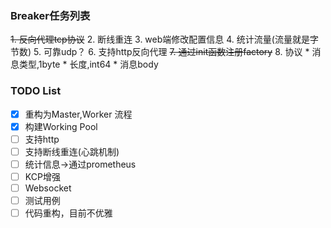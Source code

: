 ### Breaker任务列表

~~1. 反向代理tcp协议~~
2. 断线重连
3. web端修改配置信息
4. 统计流量(流量就是字节数)
5. 可靠udp？
6. 支持http反向代理
~~7. 通过init函数注册factory~~
8. 协议
    * 消息类型,1byte
    * 长度,int64
    * 消息body




### TODO List
- [x] 重构为Master,Worker 流程
- [x] 构建Working Pool
- [ ] 支持http
- [ ] 支持断线重连(心跳机制)
- [ ] 统计信息->通过prometheus
- [ ] KCP增强
- [ ] Websocket 
- [ ] 测试用例
- [ ] 代码重构，目前不优雅
